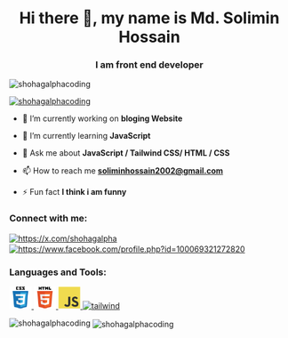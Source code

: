 <h1 align="center">Hi there 👋, my name is Md. Solimin Hossain</h1>
<h3 align="center">I am front end developer</h3>

<p align="left"> <img src="https://komarev.com/ghpvc/?username=shohagalphacoding&label=Profile%20views&color=0e75b6&style=flat" alt="shohagalphacoding" /> </p>

<p align="left"> <a href="https://github.com/ryo-ma/github-profile-trophy"><img src="https://github-profile-trophy.vercel.app/?username=shohagalphacoding" alt="shohagalphacoding" /></a> </p>

- 🔭 I’m currently working on **bloging Website**

- 🌱 I’m currently learning **JavaScript**

- 💬 Ask me about **JavaScript / Tailwind CSS/ HTML / CSS**

- 📫 How to reach me **soliminhossain2002@gmail.com**

- ⚡ Fun fact **I think i am funny**

<h3 align="left">Connect with me:</h3>
<p align="left">
<a href="https://twitter.com/https://x.com/shohagalpha" target="blank"><img align="center" src="https://raw.githubusercontent.com/rahuldkjain/github-profile-readme-generator/master/src/images/icons/Social/twitter.svg" alt="https://x.com/shohagalpha" height="30" width="40" /></a>
<a href="https://fb.com/https://www.facebook.com/profile.php?id=100069321272820" target="blank"><img align="center" src="https://raw.githubusercontent.com/rahuldkjain/github-profile-readme-generator/master/src/images/icons/Social/facebook.svg" alt="https://www.facebook.com/profile.php?id=100069321272820" height="30" width="40" /></a>
</p>

<h3 align="left">Languages and Tools:</h3>
<p align="left"> <a href="https://www.w3schools.com/css/" target="_blank" rel="noreferrer"> <img src="https://raw.githubusercontent.com/devicons/devicon/master/icons/css3/css3-original-wordmark.svg" alt="css3" width="40" height="40"/> </a> <a href="https://www.w3.org/html/" target="_blank" rel="noreferrer"> <img src="https://raw.githubusercontent.com/devicons/devicon/master/icons/html5/html5-original-wordmark.svg" alt="html5" width="40" height="40"/> </a> <a href="https://developer.mozilla.org/en-US/docs/Web/JavaScript" target="_blank" rel="noreferrer"> <img src="https://raw.githubusercontent.com/devicons/devicon/master/icons/javascript/javascript-original.svg" alt="javascript" width="40" height="40"/> </a> <a href="https://tailwindcss.com/" target="_blank" rel="noreferrer"> <img src="https://www.vectorlogo.zone/logos/tailwindcss/tailwindcss-icon.svg" alt="tailwind" width="40" height="40"/> </a> </p>

<p><img align="left" src="https://github-readme-stats.vercel.app/api/top-langs?username=shohagalphacoding&show_icons=true&locale=en&layout=compact" alt="shohagalphacoding" /></p>

<p>&nbsp;<img align="center" src="https://github-readme-stats.vercel.app/api?username=shohagalphacoding&show_icons=true&locale=en" alt="shohagalphacoding" /></p>
